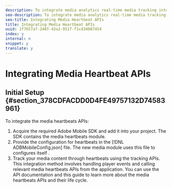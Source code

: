 ```yaml
---
description: To integrate media analytics real-time media tracking into a media player, include the Adobe Mobile SDK, instantiate and configure the media heartbeats instance, and listen to media player events using media heartbeats APIs in your project.
seo-description: To integrate media analytics real-time media tracking into a media player, include the Adobe Mobile SDK, instantiate and configure the media heartbeats instance, and listen to media player events using media heartbeats APIs in your project.
seo-title: Integrating Media Heartbeat APIs
title: Integrating Media Heartbeat APIs
uuid: 1f7657a7-248f-43a2-951f-f1cd34087454
index: y
internal: n
snippet: y
translate: y
---
```


# Integrating Media Heartbeat APIs


## Initial Setup {#section_378CDFACDD0D4FE49757132D74583961}

To integrate the media heartbeats APIs: 
1. Acquire the required Adobe Mobile SDK and add it into your project. The SDK contains the media heartbeats module.
1. Provide the configuration for heartbeats in the [!DNL  ADBMobileConfig.json] file. The new media module uses this file to configures itself .
1. Track your media content through heartbeats using the tracking APIs. This integration method involves handling player events and calling relevant media heartbeats APIs from the application. You can use the API documentation and this guide to learn more about the media heartbeats APIs and their life cycle.

